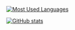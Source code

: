 [![Most Used Languages](https://github-readme-stats.vercel.app/api/top-langs/?username=natehalsey&cache_seconds=1800&theme=discord_old_blurple&layout=compact)](https://github.com/anuraghazra/github-readme-stats)



[![GitHub stats](https://github-readme-stats.vercel.app/api?username=natehalsey&count_private=true&include_all_commits=true&cache_seconds=1800&show_icons=true&theme=discord_old_blurple)](https://github.com/anuraghazra/github-readme-stats)
<!--
**natehalsey/natehalsey** is a ✨ _special_ ✨ repository because its `README.md` (this file) appears on your GitHub profile.

Here are some ideas to get you started:

- 🔭 I’m currently working on ...
- 🌱 I’m currently learning ...
- 👯 I’m looking to collaborate on ...
- 🤔 I’m looking for help with ...
- 💬 Ask me about ...
- 📫 How to reach me: ...
- 😄 Pronouns: ...
- ⚡ Fun fact: ...
-->
